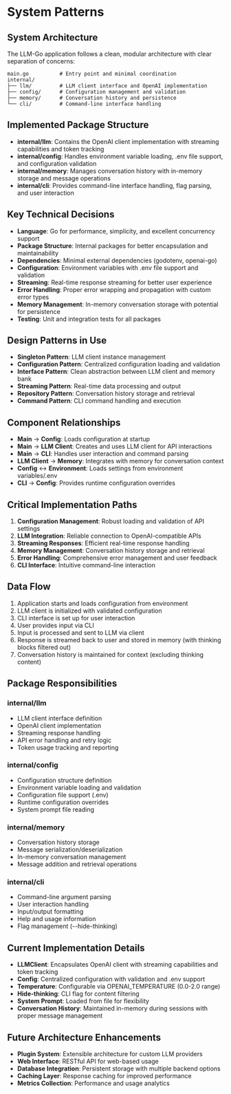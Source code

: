 # System Patterns

## System Architecture
The LLM-Go application follows a clean, modular architecture with clear separation of concerns:

```
main.go          # Entry point and minimal coordination
internal/
├── llm/         # LLM client interface and OpenAI implementation
├── config/      # Configuration management and validation
├── memory/      # Conversation history and persistence
└── cli/         # Command-line interface handling
```

## Implemented Package Structure
- **internal/llm**: Contains the OpenAI client implementation with streaming capabilities and token tracking
- **internal/config**: Handles environment variable loading, .env file support, and configuration validation
- **internal/memory**: Manages conversation history with in-memory storage and message operations
- **internal/cli**: Provides command-line interface handling, flag parsing, and user interaction

## Key Technical Decisions
- **Language**: Go for performance, simplicity, and excellent concurrency support
- **Package Structure**: Internal packages for better encapsulation and maintainability
- **Dependencies**: Minimal external dependencies (godotenv, openai-go)
- **Configuration**: Environment variables with .env file support and validation
- **Streaming**: Real-time response streaming for better user experience
- **Error Handling**: Proper error wrapping and propagation with custom error types
- **Memory Management**: In-memory conversation storage with potential for persistence
- **Testing**: Unit and integration tests for all packages

## Design Patterns in Use
- **Singleton Pattern**: LLM client instance management
- **Configuration Pattern**: Centralized configuration loading and validation
- **Interface Pattern**: Clean abstraction between LLM client and memory bank
- **Streaming Pattern**: Real-time data processing and output
- **Repository Pattern**: Conversation history storage and retrieval
- **Command Pattern**: CLI command handling and execution

## Component Relationships
- **Main** → **Config**: Loads configuration at startup
- **Main** → **LLM Client**: Creates and uses LLM client for API interactions
- **Main** → **CLI**: Handles user interaction and command parsing
- **LLM Client** → **Memory**: Integrates with memory for conversation context
- **Config** ↔ **Environment**: Loads settings from environment variables/.env
- **CLI** → **Config**: Provides runtime configuration overrides

## Critical Implementation Paths
1. **Configuration Management**: Robust loading and validation of API settings
2. **LLM Integration**: Reliable connection to OpenAI-compatible APIs
3. **Streaming Responses**: Efficient real-time response handling
4. **Memory Management**: Conversation history storage and retrieval
5. **Error Handling**: Comprehensive error management and user feedback
6. **CLI Interface**: Intuitive command-line interaction

## Data Flow
1. Application starts and loads configuration from environment
2. LLM client is initialized with validated configuration
3. CLI interface is set up for user interaction
4. User provides input via CLI
5. Input is processed and sent to LLM via client
6. Response is streamed back to user and stored in memory (with thinking blocks filtered out)
7. Conversation history is maintained for context (excluding thinking content)

## Package Responsibilities
### internal/llm
- LLM client interface definition
- OpenAI client implementation
- Streaming response handling
- API error handling and retry logic
- Token usage tracking and reporting

### internal/config
- Configuration structure definition
- Environment variable loading and validation
- Configuration file support (.env)
- Runtime configuration overrides
- System prompt file reading

### internal/memory
- Conversation history storage
- Message serialization/deserialization
- In-memory conversation management
- Message addition and retrieval operations

### internal/cli
- Command-line argument parsing
- User interaction handling
- Input/output formatting
- Help and usage information
- Flag management (--hide-thinking)

## Current Implementation Details
- **LLMClient**: Encapsulates OpenAI client with streaming capabilities and token tracking
- **Config**: Centralized configuration with validation and .env support
- **Temperature**: Configurable via OPENAI_TEMPERATURE (0.0-2.0 range)
- **Hide-thinking**: CLI flag for content filtering
- **System Prompt**: Loaded from file for flexibility
- **Conversation History**: Maintained in-memory during sessions with proper message management

## Future Architecture Enhancements
- **Plugin System**: Extensible architecture for custom LLM providers
- **Web Interface**: RESTful API for web-based usage
- **Database Integration**: Persistent storage with multiple backend options
- **Caching Layer**: Response caching for improved performance
- **Metrics Collection**: Performance and usage analytics

